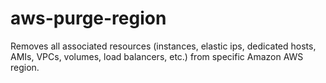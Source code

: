 # aws-purge-region
Removes all associated resources (instances, elastic ips, dedicated hosts, AMIs, VPCs, volumes, load balancers, etc.) from specific Amazon AWS region.
